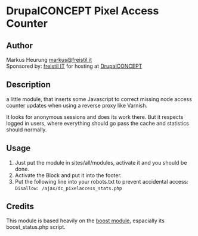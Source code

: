 # DrupalCONCEPT Pixel Access Counter

## Author

Markus Heurung <markus@freistil.it>  
Sponsored by: [freistil IT](http://freistil.it) for hosting at [DrupalCONCEPT](http://www.drupalconcept.com)

## Description

a little module, that inserts some Javascript to correct missing node access counter updates
when using a reverse proxy like Varnish.

It looks for anonymous sessions and does its work there. But it respects logged in users, where everything should go pass the cache and statistics should
normally.

## Usage

1. Just put the module in sites/all/modules, activate it and you should be done.
2. Activate the Block and put it into the footer. 
3. Put the following line into your robots.txt to prevent accidental access:  
`Disallow: /ajax/dc_pixelaccess_stats.php`

## Credits

This module is based heavily on the [boost module](http://drupal.org/project/boost), 
espacially its boost_status.php script.